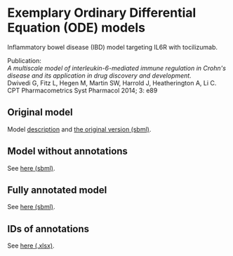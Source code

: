 # Exemplary Ordinary Differential Equation (ODE) models

Inflammatory bowel disease (IBD) model targeting IL6R with tocilizumab. 

Publication: <br>
*A multiscale model of interleukin-6-mediated immune regulation in Crohn's disease and its application in drug discovery and development.* <br >
Dwivedi G, Fitz L, Hegen M, Martin SW, Harrold J, Heatherington A, Li C.
CPT Pharmacometrics Syst Pharmacol 2014; 3: e89

## Original model

Model [description](https://www.ebi.ac.uk/biomodels/BIOMD0000000537) and [the original version (sbml)](./Dwivedi_Model537_original.xml).

## Model without annotations

See [here (sbml)](./Dwivedi_Model537_empty.xml).

## Fully annotated model

See [here (sbml)](./Dwivedi_Model537_annotated.xml).

## IDs of annotations

See [here (.xlsx)](./model537_mapping.xlsx).